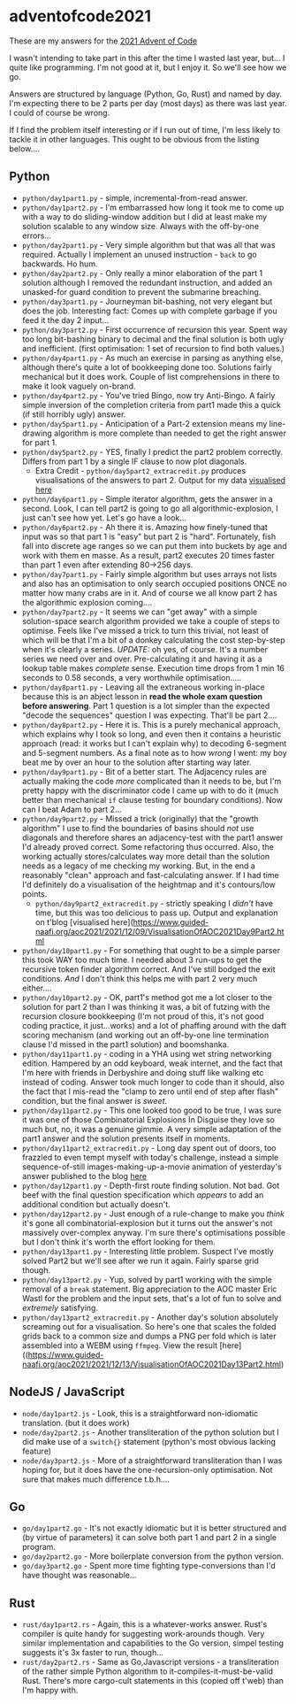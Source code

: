 # adventofcode2021

These are my answers for the [2021 Advent of Code](https://adventofcode.com/2021)

I wasn't intending to take part in this after the time I wasted last year, but...
I quite like programming. I'm not good at it, but I enjoy it. So we'll see how we go.

Answers are structured by language (Python, Go, Rust) and named by day. I'm
expecting there to be 2 parts per day (most days) as there was last year. I could
of course be wrong.

If I find the problem itself interesting or if I run out of time, I'm less likely
to tackle it in other languages. This ought to be obvious from the listing below....

## Python
  * `python/day1part1.py` - simple, incremental-from-read answer.
  * `python/day1part2.py` - I'm embarrassed how long it took me to come up with a
  way to do sliding-window addition but I did at least make my solution scalable
  to any window size. Always with the off-by-one errors...
  * `python/day2part1.py` - Very simple algorithm but that was all that was required.
  Actually I implement an unused instruction - `back` to go backwards. Ho hum.
  * `python/day2part2.py` - Only really a minor elaboration of the part 1 solution
  although I removed the redundant instruction, and added an unasked-for guard
  condition to prevent the submarine breaching.
  * `python/day3part1.py` - Journeyman bit-bashing, not very elegant but does the
  job. Interesting fact: Comes up with complete garbage if you feed it the day 2
  input...
  * `python/day3part2.py` - First occurrence of recursion this year. Spent way too
  long bit-bashing binary to decimal and the final solution is both ugly and inefficient.
  (first optimisation: 1 set of recursion to find both values.)
  * `python/day4part1.py` - As much an exercise in parsing as anything else, although
  there's quite a lot of bookkeeping done too. Solutions fairly mechanical but it
  does work. Couple of list comprehensions in there to make it look vaguely on-brand.
  * `python/day4part2.py` - You've tried Bingo, now try Anti-Bingo. A fairly simple
  inversion of the completion criteria from part1 made this a quick (if still horribly
  ugly) answer.
  * `python/day5part1.py` - Anticipation of a Part-2 extension means my line-drawing
  algorithm is more complete than needed to get the right answer for part 1.
  * `python/day5part2.py` - YES, finally I predict the part2 problem correctly.
  Differs from part 1 by a single IF clause to now plot diagonals.
    * Extra Credit - `python/day5part2_extracredit.py` produces visualisations
      of the answers to part 2. Output for my data [visualised here](https://www.guided-naafi.org/aoc2021/2021/12/05/VisualisationOfAOC2021Day5Part2.html)
  * `python/day6part1.py` - Simple iterator algorithm, gets the answer in a second.
  Look, I can tell part2 is going to go all algorithmic-explosion, I just can't see
  how yet. Let's go have a look...
  * `python/day6part2.py` - Ah there it is. Amazing how finely-tuned that input was
  so that part 1 is "easy" but part 2 is "hard". Fortunately, fish fall into discrete
  age ranges so we can put them into buckets by age and work with them en masse. As a
  result, part2 executes 20 times faster than part 1 even after extending 80->256 days.
  * `python/day7part1.py` - Fairly simple algorithm but uses arrays not lists and also
  has an optimisation to only search occupied positions ONCE no matter how many crabs
  are in it. And of course we all know part 2 has the algorithmic explosion coming....
  * `python/day7part2.py` - It seems we can "get away" with a simple solution-space
  search algorithm provided we take a couple of steps to optimise. Feels like I've
  missed a trick to turn this trivial, not least of which will be that I'm a bit of a
  donkey calculating the cost step-by-step when it's clearly a series. *UPDATE:* oh
  yes, of course. It's a number series we need over and over. Pre-calculating it
  and having it as a lookup table makes _complete_ sense. Execution time drops from
  1 min 16 seconds to 0.58 seconds, a very worthwhile optimisation.....
  * `python/day8part1.py` - Leaving all the extraneous working in-place because this
  is an abject lesson in **read the whole exam question before answering**. Part 1
  question is a lot simpler than the expected "decode the sequences" question I was
  expecting. That'll be part 2....
  * `python/day8part2.py` - Here it is. This is a purely mechanical approach, which
  explains why I took so long, and even then it contains a heuristic approach (read:
  it works but I can't explain why) to decoding 6-segment and 5-segment numbers.
  As a final note as to how _wrong_ I went: my boy beat me by over an hour to the
  solution after starting way later.
  * `python/day9part1.py` - Bit of a better start. The Adjacency rules are actually
  making the code _more_ complicated than it needs to be, but I'm pretty happy with
  the discriminator code I came up with to do it (much better than mechanical `if`
    clause testing for boundary conditions). Now can I beat Adam to part 2...
  * `python/day9part2.py` - Missed a trick (originally) that the "growth algorithm"
  I use to find the boundaries of basins should _not_ use diagonals and therefore
  shares an adjacency-test with the part1 answer I'd already proved correct. Some
  refactoring thus occurred. Also, the working actually stores/calculates way more
  detail than the solution needs as a legacy of me checking my working.  But, in the
  end a reasonably "clean" approach and fast-calculating answer. If I had time I'd
  definitely do a visualisation of the heightmap and it's contours/low points.
     * `python/day9part2_extracredit.py` - strictly speaking I _didn't_ have time,
     but this was too delicious to pass up. Output and explanation on t'blog [visualised here](https://www.guided-naafi.org/aoc2021/2021/12/09/VisualisationOfAOC2021Day9Part2.html
  * `python/day10part1.py` - For something that ought to be a simple parser this took
  WAY too much time. I needed about 3 run-ups to get the recursive token finder
  algorithm correct. And I've still bodged the exit conditions. _And_ I don't think
  this helps me with part 2 very much either....
  * `python/day10part2.py` - OK, part1's method got me a lot closer to the solution
  for part 2 than I was thinking it was, a bit of futzing with the recursion closure
  bookkeeping (I'm not proud of this, it's not good coding practice, it just...works)
  and a lot of phaffing around with the daft scoring mechanism (and working out an
  off-by-one line termination clause I'd missed in the part1 solution) and boomshanka.
  * `python/day11part1.py` - coding in a YHA using wet string networking edition.
  Hampered by an odd keyboard, weak internet, and the fact that I'm here
  with friends in Derbyshire and doing stuff like walking etc instead of
  coding. Answer took much longer to code than it should, also the fact
  that I mis-read the "clamp to zero until end of step after flash"
  condition, but the final answer is _sweet_.
  * `python/day11part2.py` - This one looked too good to be true, I was
  sure it was one of those Combinatorial Explosions In Disguise they love
  so much but, no, it was a genuine gimmie. A very simple adaptation of
  the part1 answer and the solution presents itself in moments.
  * `python/day11part2_extracredit.py` - Long day spent out of doors, too frazzled
  to even tempt myself with today's challenge, instead a simple sequence-of-still
  images-making-up-a-movie animation of yesterday's answer published to the blog
  [here](https://www.guided-naafi.org/aoc2021/2021/12/12/VisualisationOfAOC2021Day11Part2.html)
  * `python/day12part1.py` - Depth-first route finding solution. Not bad. Got beef with
  the final question specification which _appears_ to add an additional condition but
  actually doesn't.
  * `python/day12part2.py` - Just enough of a rule-change to make you _think_ it's
  gone all combinatorial-explosion but it turns out the answer's not massively
  over-complex anyway. I'm sure there's optimisations possible but I don't think
  it's worth the effort looking for them.
  * `python/day13part1.py` - Interesting little problem. Suspect I've mostly
  solved Part2 but we'll see after we run it again. Fairly sparse grid though.
  * `python/day13part2.py` - Yup, solved by part1 working with the simple removal
  of a `break` statement. Big appreciation to the AOC master Eric Wastl for the
  problem and the input sets, that's a lot of fun to solve and _extremely_
  satisfying.
  * `python/day13part2_extracredit.py` - Another day's solution absolutely
  screaming out for a visualisation. So here's one that scales the folded grids
  back to a common size and dumps a PNG per fold which is later assembled into
  a WEBM using `ffmpeg`. View the result [here]((https://www.guided-naafi.org/aoc2021/2021/12/13/VisualisationOfAOC2021Day13Part2.html)

## NodeJS / JavaScript
  * `node/day1part2.js` - Look, this is a straightforward non-idiomatic translation.
  (but it does work)
  * `node/day2part2.js` - Another transliteration of the python solution but I did
  make use of a `switch{}` statement (python's most obvious lacking feature)
  * `node/day3part2.js` - More of a straightforward transliteration than I was
  hoping for, but it does have the one-recursion-only optimisation. Not sure that
  makes much difference t.b.h....

## Go
  * `go/day1part2.go` - It's not exactly idiomatic but it is better structured and
  (by virtue of parameters) it can solve both part 1 and part 2 in a single program.
  * `go/day2part2.go` - More boilerplate conversion from the python version.
  * `go/day3part2.go` - Spent more time fighting type-conversions than I'd have thought
  was reasonable...

## Rust
  * `rust/day1part2.rs` - Again, this is a whatever-works answer. Rust's compiler
  is quite handy for suggesting work-arounds though. Very similar implementation
  and capabilities to the Go version, simpel testing suggests it's 3x faster
  to run, though...
  * `rust/day2part2.rs` - Same as Go,Javascript versions - a transliteration of
  the rather simple Python algorithm to it-compiles-it-must-be-valid Rust. There's
  more cargo-cult statements in this (copied off t'web) than I'm happy with.
